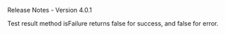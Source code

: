 Release Notes - Version 4.0.1

Test result method isFailure returns false for success, and false for error.